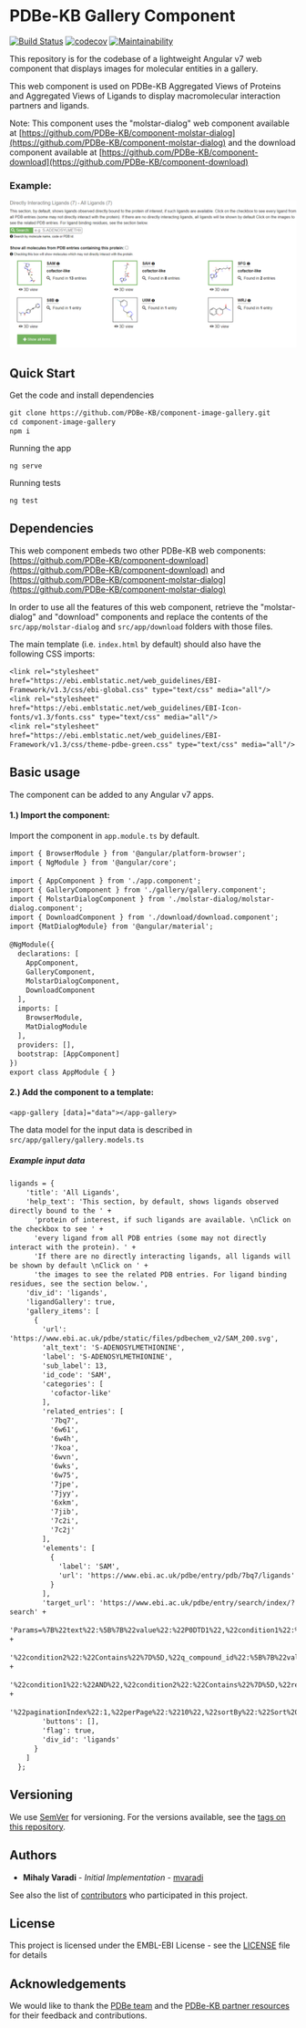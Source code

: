 PDBe-KB Gallery Component
=

[![Build Status](https://www.travis-ci.com/PDBe-KB/component-image-gallery.svg?branch=main)](https://www.travis-ci.com/PDBe-KB/component-image-gallery)
[![codecov](https://codecov.io/gh/PDBe-KB/component-image-gallery/branch/main/graph/badge.svg?token=CjBzPrqddz)](https://codecov.io/gh/PDBe-KB/component-image-gallery)
[![Maintainability](https://api.codeclimate.com/v1/badges/87a94f87fe1c42776b7c/maintainability)](https://codeclimate.com/github/PDBe-KB/component-image-gallery/maintainability)

This repository is for the codebase of a lightweight Angular v7 web component that displays images for molecular entities in a gallery.

This web component is used on PDBe-KB Aggregated Views of Proteins and Aggregated Views of Ligands to display macromolecular interaction partners and ligands.

Note: This component uses the "molstar-dialog" web component available at [https://github.com/PDBe-KB/component-molstar-dialog](https://github.com/PDBe-KB/component-molstar-dialog) and the download component available at [https://github.com/PDBe-KB/component-download](https://github.com/PDBe-KB/component-download)

### Example:

<img src="https://raw.githubusercontent.com/PDBe-KB/component-image-gallery/main/pdbe-kb-gallery.png">

## Quick Start

Get the code and install dependencies
```
git clone https://github.com/PDBe-KB/component-image-gallery.git
cd component-image-gallery
npm i
```

Running the app
```
ng serve
```

Running tests
```
ng test
```

## Dependencies

This web component embeds two other PDBe-KB web components: [https://github.com/PDBe-KB/component-download](https://github.com/PDBe-KB/component-download) and [https://github.com/PDBe-KB/component-molstar-dialog](https://github.com/PDBe-KB/component-molstar-dialog)

In order to use all the features of this web component, retrieve the "molstar-dialog" and "download" components and replace the contents of the `src/app/molstar-dialog` and `src/app/download` folders with those files.


The main template (i.e. `index.html` by default) should also have the following CSS imports:
```angular2html
<link rel="stylesheet" href="https://ebi.emblstatic.net/web_guidelines/EBI-Framework/v1.3/css/ebi-global.css" type="text/css" media="all"/>
<link rel="stylesheet" href="https://ebi.emblstatic.net/web_guidelines/EBI-Icon-fonts/v1.3/fonts.css" type="text/css" media="all"/>
<link rel="stylesheet" href="https://ebi.emblstatic.net/web_guidelines/EBI-Framework/v1.3/css/theme-pdbe-green.css" type="text/css" media="all"/>
```

## Basic usage

The component can be added to any Angular v7 apps.

#### 1.) Import the component:

Import the component in `app.module.ts` by default.
```
import { BrowserModule } from '@angular/platform-browser';
import { NgModule } from '@angular/core';

import { AppComponent } from './app.component';
import { GalleryComponent } from './gallery/gallery.component';
import { MolstarDialogComponent } from './molstar-dialog/molstar-dialog.component';
import { DownloadComponent } from './download/download.component';
import {MatDialogModule} from '@angular/material';

@NgModule({
  declarations: [
    AppComponent,
    GalleryComponent,
    MolstarDialogComponent,
    DownloadComponent
  ],
  imports: [
    BrowserModule,
    MatDialogModule
  ],
  providers: [],
  bootstrap: [AppComponent]
})
export class AppModule { }

```

#### 2.) Add the component to a template:
```angular2html
<app-gallery [data]="data"></app-gallery>
```

The data model for the input data is described in 
`src/app/gallery/gallery.models.ts`

##### Example input data

```angular2html
ligands = {
    'title': 'All Ligands',
    'help_text': 'This section, by default, shows ligands observed directly bound to the ' +
      'protein of interest, if such ligands are available. \nClick on the checkbox to see ' +
      'every ligand from all PDB entries (some may not directly interact with the protein). ' +
      'If there are no directly interacting ligands, all ligands will be shown by default \nClick on ' +
      'the images to see the related PDB entries. For ligand binding residues, see the section below.',
    'div_id': 'ligands',
    'ligandGallery': true,
    'gallery_items': [
      {
        'url': 'https://www.ebi.ac.uk/pdbe/static/files/pdbechem_v2/SAM_200.svg',
        'alt_text': 'S-ADENOSYLMETHIONINE',
        'label': 'S-ADENOSYLMETHIONINE',
        'sub_label': 13,
        'id_code': 'SAM',
        'categories': [
          'cofactor-like'
        ],
        'related_entries': [
          '7bq7',
          '6w61',
          '6w4h',
          '7koa',
          '6wvn',
          '6wks',
          '6w75',
          '7jpe',
          '7jyy',
          '6xkm',
          '7jib',
          '7c2i',
          '7c2j'
        ],
        'elements': [
          {
            'label': 'SAM',
            'url': 'https://www.ebi.ac.uk/pdbe/entry/pdb/7bq7/ligands'
          }
        ],
        'target_url': 'https://www.ebi.ac.uk/pdbe/entry/search/index/?search' +
          'Params=%7B%22text%22:%5B%7B%22value%22:%22P0DTD1%22,%22condition1%22:%22AND%22,' +
          '%22condition2%22:%22Contains%22%7D%5D,%22q_compound_id%22:%5B%7B%22value%22:%22SAM%22,' +
          '%22condition1%22:%22AND%22,%22condition2%22:%22Contains%22%7D%5D,%22resultState%22:%7B%22tabIndex%22:0,' +
          '%22paginationIndex%22:1,%22perPage%22:%2210%22,%22sortBy%22:%22Sort%20by%22%7D%7D',
        'buttons': [],
        'flag': true,
        'div_id': 'ligands'
      }
    ]
  };
```

## Versioning

We use [SemVer](http://semver.org/) for versioning. For the versions available, see the [tags on this repository](https://github.com/PDBe-KB/component-image-gallery/tags).

## Authors

* **Mihaly Varadi** - *Initial Implementation* - [mvaradi](https://github.com/mvaradi)

See also the list of [contributors](https://github.com/PDBe-KB/component-image-gallery/contributors) who participated in this project.

## License

This project is licensed under the EMBL-EBI License - see the [LICENSE](LICENSE) file for details

## Acknowledgements

We would like to thank the [PDBe team](https://www.pdbe.org) and the [PDBe-KB partner resources](https://github.com/PDBe-KB/pdbe-kb-manual/wiki/PDBe-KB-Annotations) for their feedback and contributions.
